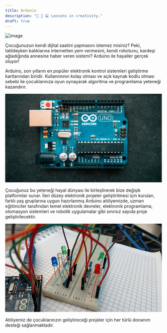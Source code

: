 ```yaml
---
title: Ardunio
description: "🎼 🎸 💻 Lessons in creativity."
draft: true
---
```



![image](image3.jpg)

Çocuğunuzun kendi dijital saatini yapmasını istemez misiniz? Peki, tatildeyken balıklarına internetten yem vermesini, kendi robotunu, kardeşi ağladığında annesine haber veren sistemi? Arduino ile hayaller gerçek oluyor!

Arduino, son yılların en popüler elektronik kontrol sistemleri geliştirme kartlarından biridir. Kullanımının kolay olması ve açık kaynak kodlu olması sebebi ile çocuklarınıza oyun oynayarak algoritma ve programlama yeteneği kazandırır.

![image](image1.jpg)

Çocuğunuz bu yeteneği hayal dünyası ile birleştirerek bize değişik platformlar sunar.
İleri düzey elektronik projeler geliştirilmesi için kurulan, farklı yaş gruplarına uygun hazırlanmış Arduino atölyemizde, uzman eğitimciler tarafından temel elektronik devreler, elektronik programlama, otomasyon sistemleri ve robotik uygulamalar gibi sınırsız sayıda proje geliştirilecektir.

![image](image4.jpg)

Atölyemiz de çocuklarınızın geliştireceği projeler için her türlü donanım desteği sağlanmaktadır.
